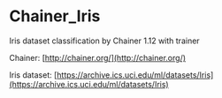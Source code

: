 # Chainer_Iris
Iris dataset classification by Chainer 1.12 with trainer

Chainer: [http://chainer.org/](http://chainer.org/)

Iris dataset: [https://archive.ics.uci.edu/ml/datasets/Iris](https://archive.ics.uci.edu/ml/datasets/Iris)
